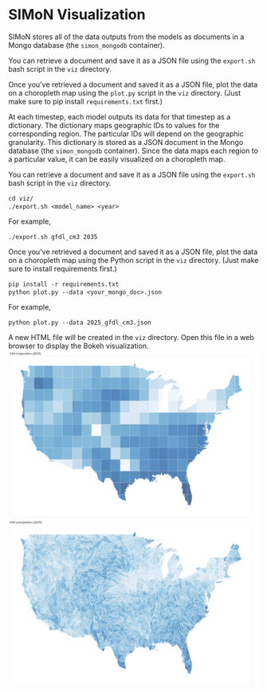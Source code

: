 # SIMoN Visualization

SIMoN stores all of the data outputs from the models as documents in a Mongo database (the `simon_mongodb` container).

You can retrieve a document and save it as a JSON file using the `export.sh` bash script in the `viz` directory.

Once you've retrieved a document and saved it as a JSON file, plot the data on a choropleth map using the `plot.py` script in the `viz` directory. (Just make sure to pip install `requirements.txt` first.)

At each timestep, each model outputs its data for that timestep as a dictionary. The dictionary maps geographic IDs to values for the corresponding region. The particular IDs will depend on the geographic granularity. This dictionary is stored as a JSON document in the Mongo database (the `simon_mongodb` container). Since the data maps each region to a particular value, it can be easily visualized on a choropleth map.

You can retrieve a document and save it as a JSON file using the `export.sh` bash script in the `viz` directory.

```
cd viz/
./export.sh <model_name> <year>
```
For example,
```
./export.sh gfdl_cm3 2035
```

Once you've retrieved a document and saved it as a JSON file, plot the data on a choropleth map using the Python script in the `viz` directory. (Just make sure to install requirements first.)
```
pip install -r requirements.txt
python plot.py --data <your_mongo_doc>.json
```
For example,
```
python plot.py --data 2025_gfdl_cm3.json
```
A new HTML file will be created in the `viz` directory. Open this file in a web browser to display the Bokeh visualization.
![evaporation](demo/2035_evaporation.png)
![precipitation](demo/2035_precipitation.png)
